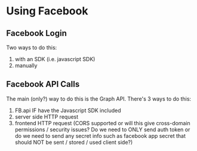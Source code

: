 # Using Facebook

## Facebook Login
Two ways to do this:
1. with an SDK (i.e. javascript SDK)
2. manually

## Facebook API Calls
The main (only?) way to do this is the Graph API. There's 3 ways to do this:
1. FB.api IF have the Javascript SDK included
2. server side HTTP request
3. frontend HTTP request (CORS supported or will this give cross-domain permissions / security issues? Do we need to ONLY send auth token or do we need to send any secret info such as facebook app secret that should NOT be sent / stored / used client side?)